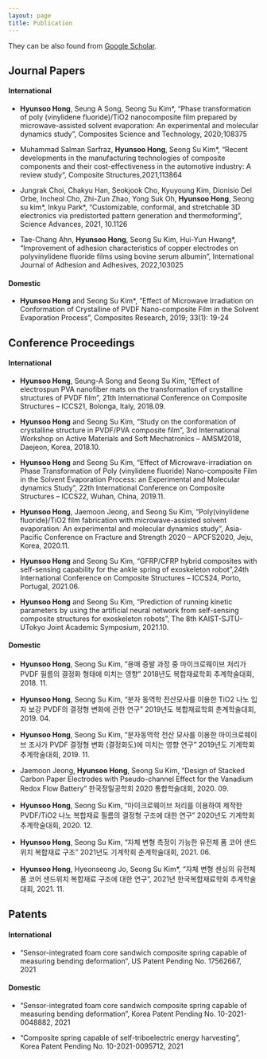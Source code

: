 ```yaml
---
layout: page
title: Publication
---
```



They can be also found from [Google Scholar](https://scholar.google.com/citations?user=sqkmqoQAAAAJ&hl=en&authuser=1).




## Journal Papers

#### International

- **Hyunsoo Hong**, Seung A Song, Seong Su Kim*, “Phase transformation of poly (vinylidene fluoride)/TiO2 nanocomposite film prepared by microwave-assisted solvent evaporation: An experimental and molecular dynamics study”, Composites Science and Technology, 2020;108375

- Muhammad Salman Sarfraz, **Hyunsoo Hong**, Seong Su Kim*, “Recent developments in the manufacturing technologies of composite components and their cost-effectiveness in the automotive industry: A review study“, Composite Structures,2021,113864

- Jungrak Choi, Chakyu Han, Seokjook Cho, Kyuyoung Kim, Dionisio Del Orbe, Incheol Cho, Zhi-Zun Zhao, Yong Suk Oh, **Hyunsoo Hong**, Seong su kim*, Inkyu Park*, “Customizable, conformal, and stretchable 3D electronics via predistorted pattern generation and thermoforming”, Science Advances, 2021, 10.1126

- Tae-Chang Ahn, **Hyunsoo Hong**, Seong Su Kim, Hui-Yun Hwang*, “Improvement of adhesion characteristics of copper electrodes on polyvinylidene fluoride films using bovine serum albumin”, International Journal of Adhesion and Adhesives, 2022,103025
  
  
#### Domestic

- **Hyunsoo Hong** and Seong Su Kim*, “Effect of Microwave Irradiation on Conformation of Crystalline of PVDF Nano-composite Film in the Solvent Evaporation Process”, Composites Research, 2019; 33(1): 19-24
  
  
  
  
## Conference Proceedings

#### International

- **Hyunsoo Hong**, Seung-A Song and Seong Su Kim, “Effect of electrospun PVA nanofiber mats on the transformation of crystalline structures of PVDF film”, 21th International Conference on Composite Structures – ICCS21, Bolonga, Italy, 2018.09.

- **Hyunsoo Hong** and Seong Su Kim, “Study on the conformation of crystalline structure in PVDF/PVA composite film”, 3rd International Workshop on Active Materials and Soft Mechatronics – AMSM2018, Daejeon, Korea, 2018.10.

- **Hyunsoo Hong** and Seong Su Kim, “Effect of Microwave-irradiation on Phase Transformation of Poly (vinylidene fluoride) Nano-composite Film in the Solvent Evaporation Process: an Experimental and Molecular dynamics Study”, 22th International Conference on Composite Structures – ICCS22, Wuhan, China, 2019.11.

- **Hyunsoo Hong**, Jaemoon Jeong, and Seong Su Kim, “Poly(vinylidene fluoride)/TiO2 film fabrication with microwave-assisted solvent evaporation: An experimental and molecular dynamics study”, Asia-Pacific Conference on Fracture and Strength 2020 – APCFS2020, Jeju, Korea, 2020.11.

- **Hyunsoo Hong** and Seong Su Kim, “GFRP/CFRP hybrid composites with self-sensing capability for the ankle spring of exoskeleton robot”,24th International Conference on Composite Structures – ICCS24, Porto, Portugal, 2021.06.

- **Hyunsoo Hong** and Seong Su Kim, “Prediction of running kinetic parameters by using the artificial neural network from self-sensing composite structures for exoskeleton robots”, The 8th KAIST-SJTU-UTokyo Joint Academic Symposium, 2021.10.
  
  
#### Domestic

- **Hyunsoo Hong**, Seong Su Kim, “용매 증발 과정 중 마이크로웨이브 처리가 PVDF 필름의 결정화 형태에 미치는 영향” 2018년도 복합재료학회 추계학술대회, 2018. 11.

- **Hyunsoo Hong**, Seong Su Kim, “분자 동역학 전산모사를 이용한 TiO2 나노 입자 보강 PVDF의 결정형 변화에 관한 연구” 2019년도 복합재료학회 춘계학술대회, 2019. 04.

- **Hyunsoo Hong**, Seong Su Kim, “분자동역학 전산 모사를 이용한 마이크로웨이브 조사가 PVDF 결정형 변화 (결정화도)에 미치는 영향 연구” 2019년도 기계학회 추계학술대회, 2019. 11.

- Jaemoon Jeong, **Hyunsoo Hong**, Seong Su Kim, “Design of Stacked Carbon Paper Electrodes with Pseudo-channel Effect for the Vanadium Redox Flow Battery” 한국정밀공학회 2020 통합학술대회, 2020. 09.

- **Hyunsoo Hong**, Seong Su Kim, “마이크로웨이브 처리를 이용하여 제작한 PVDF/TiO2 나노 복합재료 필름의 결정형 구조에 대한 연구” 2020년도 기계학회 추계학술대회, 2020. 12.

- **Hyunsoo Hong**, Seong Su Kim, “자체 변형 측정이 가능한 유전체 폼 코어 샌드위치 복합재료 구조” 2021년도 기계학회 춘계학술대회, 2021. 06.

- **Hyunsoo Hong**, Hyeonseong Jo, Seong Su Kim*, “자체 변형 센싱의 유전체 폼 코어 샌드위치 복합재료 구조에 대한 연구”, 2021년 한국복합재료학회 추계학술대회, 2021. 11.
  
  
  
  
## Patents

#### International

- “Sensor-integrated foam core sandwich composite spring capable of measuring bending deformation”, US Patent Pending No. 17562667, 2021
  
  
#### Domestic

- “Sensor-integrated foam core sandwich composite spring capable of measuring bending deformation”, Korea Patent Pending No. 10-2021-0048882, 2021

- “Composite spring capable of self-triboelectric energy harvesting”, Korea Patent Pending No. 10-2021-0095712, 2021
